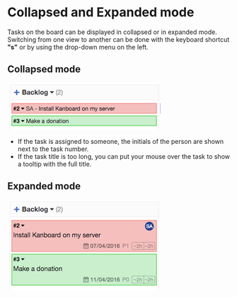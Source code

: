 Collapsed and Expanded mode
===========================

Tasks on the board can be displayed in collapsed or in expanded mode.
Switching from one view to another can be done with the keyboard shortcut **"s"** or by using the drop-down menu on the left.

Collapsed mode
--------------

![Tasks collapsed](../screenshots/board-collapsed-mode.png)

- If the task is assigned to someone, the initials of the person are shown next to the task number.
- If the task title is too long, you can put your mouse over the task to show a tooltip with the full title.

Expanded mode
-------------

![Tasks expanded](../screenshots/board-expanded-mode.png)

